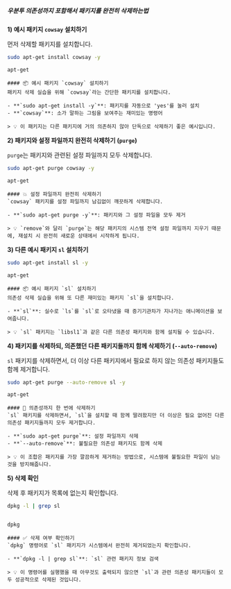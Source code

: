 ##### 우분투 의존성까지 포함해서 패키지를 완전히 삭제하는법 #####

**1) 예시 패키지 `cowsay` 설치하기**

먼저 삭제할 패키지를 설치합니다.
```bash
sudo apt-get install cowsay -y
```

```tech
apt-get
```

```desc
#### 📦 예시 패키지 `cowsay` 설치하기
패키지 삭제 실습을 위해 `cowsay`라는 간단한 패키지를 설치합니다.

- **`sudo apt-get install -y`**: 패키지를 자동으로 'yes'를 눌러 설치
- **`cowsay`**: 소가 말하는 그림을 보여주는 재미있는 명령어

> 💡 이 패키지는 다른 패키지에 거의 의존하지 않아 단독으로 삭제하기 좋은 예시입니다.
```

**2) 패키지와 설정 파일까지 완전히 삭제하기 (`purge`)**

`purge`는 패키지와 관련된 설정 파일까지 모두 삭제합니다.
```bash
sudo apt-get purge cowsay -y
```

```tech
apt-get
```

```desc
#### 💥 설정 파일까지 완전히 삭제하기
`cowsay` 패키지를 설정 파일까지 남김없이 깨끗하게 삭제합니다.

- **`sudo apt-get purge -y`**: 패키지와 그 설정 파일을 모두 제거

> 💡 `remove`와 달리 `purge`는 해당 패키지의 시스템 전역 설정 파일까지 지우기 때문에, 재설치 시 완전히 새로운 상태에서 시작하게 됩니다.
```

**3) 다른 예시 패키지 `sl` 설치하기**

```bash
sudo apt-get install sl -y
```

```tech
apt-get
```

```desc
#### 📦 예시 패키지 `sl` 설치하기
의존성 삭제 실습을 위해 또 다른 재미있는 패키지 `sl`을 설치합니다.

- **`sl`**: 실수로 `ls`를 `sl`로 오타냈을 때 증기기관차가 지나가는 애니메이션을 보여줍니다.

> 💡 `sl` 패키지는 `libsl1`과 같은 다른 의존성 패키지와 함께 설치될 수 있습니다.
```

**4) 패키지를 삭제하되, 의존했던 다른 패키지들까지 함께 삭제하기 (`--auto-remove`)**

`sl` 패키지를 삭제하면서, 더 이상 다른 패키지에서 필요로 하지 않는 의존성 패키지들도 함께 제거합니다.
```bash
sudo apt-get purge --auto-remove sl -y
```

```tech
apt-get
```

```desc
#### 🧹 의존성까지 한 번에 삭제하기
`sl` 패키지를 삭제하면서, `sl`을 설치할 때 함께 딸려왔지만 더 이상은 필요 없어진 다른 의존성 패키지들까지 모두 제거합니다.

- **`sudo apt-get purge`**: 설정 파일까지 삭제
- **`--auto-remove`**: 불필요한 의존성 패키지도 함께 삭제

> 💡 이 조합은 패키지를 가장 깔끔하게 제거하는 방법으로, 시스템에 불필요한 파일이 남는 것을 방지해줍니다.
```

**5) 삭제 확인**

삭제 후 패키지가 목록에 없는지 확인합니다.
```bash
dpkg -l | grep sl
```
```no-err-check
```

```tech
dpkg
```

```desc
#### ✅ 삭제 여부 확인하기
`dpkg` 명령어로 `sl` 패키지가 시스템에서 완전히 제거되었는지 확인합니다.

- **`dpkg -l | grep sl`**: `sl` 관련 패키지 정보 검색

> 💡 이 명령어를 실행했을 때 아무것도 출력되지 않으면 `sl`과 관련 의존성 패키지들이 모두 성공적으로 삭제된 것입니다.
```

